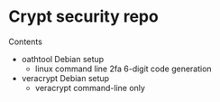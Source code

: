# Crypt security repo

Contents

- oathtool Debian setup
  - linux command line 2fa 6-digit code generation
 - veracrypt Debian setup
   - veracrypt command-line only
